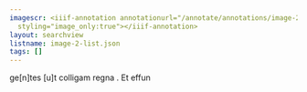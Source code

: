 ```yaml
---
imagescr: <iiif-annotation annotationurl="/annotate/annotations/image-2-001.json"
  styling="image_only:true"></iiif-annotation>
layout: searchview
listname: image-2-list.json
tags: []
---
```

ge[n]tes [u]t colligam regna . Et effun